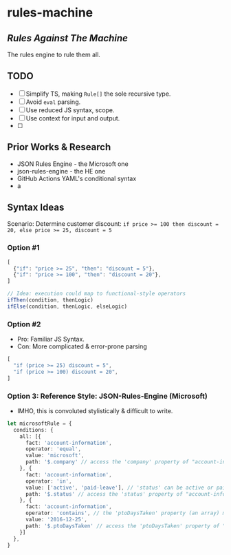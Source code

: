 # rules-machine

## _Rules Against The Machine_

The rules engine to rule them all.

## TODO

- [ ] Simplify TS, making `Rule[]` the sole recursive type.
- [ ] Avoid `eval` parsing.
- [ ] Use reduced JS syntax, scope.
- [ ] Use context for input and output.
- [ ] 

## Prior Works & Research

- JSON Rules Engine - the Microsoft one
- json-rules-engine - the HE one
- GitHub Actions YAML's conditional syntax
- a

## Syntax Ideas

Scenario: Determine customer discount: `if price >= 100 then discount = 20, else price >= 25, discount = 5`

### Option #1

```ts
[
  {"if": "price >= 25", "then": "discount = 5"},
  {"if": "price >= 100", "then": "discount = 20"},
]
```

```ts
// Idea: execution could map to functional-style operators
ifThen(condition, thenLogic)
ifElse(condition, thenLogic, elseLogic)
```

### Option #2

- Pro: Familiar JS Syntax.
- Con: More complicated & error-prone parsing

```ts
[
  "if (price >= 25) discount = 5",
  "if (price >= 100) discount = 20",
]
```

### Option 3: Reference Style: JSON-Rules-Engine (Microsoft)

- IMHO, this is convoluted stylistically & difficult to write.

```ts
let microsoftRule = {
  conditions: {
    all: [{
      fact: 'account-information',
      operator: 'equal',
      value: 'microsoft',
      path: '$.company' // access the 'company' property of "account-information"
    }, {
      fact: 'account-information',
      operator: 'in',
      value: ['active', 'paid-leave'], // 'status' can be active or paid-leave
      path: '$.status' // access the 'status' property of "account-information"
    }, {
      fact: 'account-information',
      operator: 'contains', // the 'ptoDaysTaken' property (an array) must contain '2016-12-25'
      value: '2016-12-25',
      path: '$.ptoDaysTaken' // access the 'ptoDaysTaken' property of "account-information"
    }]
  },
}
```
